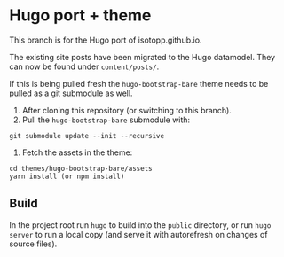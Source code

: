 # Hugo port + theme

This branch is for the Hugo port of isotopp.github.io.

The existing site posts have been migrated to the Hugo datamodel.
They can now be found under `content/posts/`.

If this is being pulled fresh the `hugo-bootstrap-bare` theme needs to be pulled as a git submodule as well.

1. After cloning this repository (or switching to this branch).
1. Pull the `hugo-bootstrap-bare` submodule with:
  ```
  git submodule update --init --recursive
  ```
1. Fetch the assets in the theme:
  ```
  cd themes/hugo-bootstrap-bare/assets
  yarn install (or npm install)
  ```


## Build

In the project root run `hugo` to build into the `public` directory, or run `hugo server` to run a local copy (and serve it with autorefresh on changes of source files).

